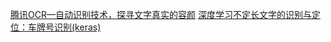 [腾讯OCR—自动识别技术，探寻文字真实的容颜](http://dataunion.org/17291.html)
[深度学习不定长文字的识别与定位：车牌号识别(keras)](https://mp.weixin.qq.com/s?__biz=MzA4MTk3ODI2OA==&mid=2650340791&idx=1&sn=39a1ec44d7d7e982462e2a91a38ecbb6&chksm=8780eb44b0f762528c8a4f8468e2c542cba34ae53865aa7fa8f808762534ae604a4f876f9bf4&mpshare=1&scene=2&srcid=0721gBx9aNn32HsbV86XjlJ0&from=timeline#rd)



